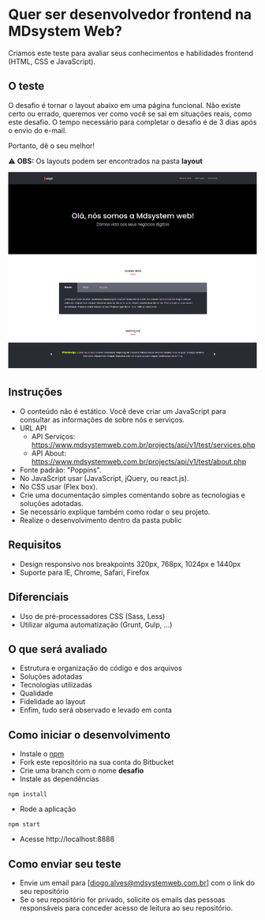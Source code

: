 # Quer ser desenvolvedor frontend na MDsystem Web?
Criamos este teste para avaliar seus conhecimentos e habilidades frontend (HTML, CSS e JavaScript).

## O teste
O desafio é tornar o layout abaixo em uma página funcional. 
Não existe certo ou errado, queremos ver como você se sai em situações reais, como este desafio.
O tempo necessário para completar o desafio é de 3 dias após o envio do e-mail.

Portanto, dê o seu melhor!

:warning: **OBS:** Os layouts podem ser encontrados na pasta **layout**

![Layout](layout/desktop.png)

## Instruções
- O conteúdo não é estático. Você deve criar um JavaScript para consultar as informações de sobre nós e serviços.
- URL API
    - API Serviços: https://www.mdsystemweb.com.br/projects/api/v1/test/services.php
    - API About: https://www.mdsystemweb.com.br/projects/api/v1/test/about.php
- Fonte padrão: "Poppins".
- No JavaScript usar (JavaScript, jQuery, ou react.js).
- No CSS usar (Flex box).
- Crie uma documentação simples comentando sobre as tecnologias e soluções adotadas.
- Se necessário explique também como rodar o seu projeto.
- Realize o desenvolvimento dentro da pasta public

## Requisitos
- Design responsivo nos breakpoints 320px, 768px, 1024px e 1440px
- Suporte para IE, Chrome, Safari, Firefox

## Diferenciais
- Uso de pré-processadores CSS (Sass, Less)
- Utilizar alguma automatização (Grunt, Gulp, ...)

## O que será avaliado
- Estrutura e organização do código e dos arquivos
- Soluções adotadas
- Tecnologias utilizadas
- Qualidade
- Fidelidade ao layout
- Enfim, tudo será observado e levado em conta

## Como iniciar o desenvolvimento
- Instale o [npm](https://nodejs.org/en/download/)
- Fork este repositório na sua conta do Bitbucket
- Crie uma branch com o nome **desafio**
- Instale as dependências
```
npm install
```
- Rode a aplicação
```
npm start
```
- Acesse http://localhost:8888

## Como enviar seu teste
- Envie um email para [diogo.alves@mdsystemweb.com.br] com o link do seu repositório
- Se o seu repositório for privado, solicite os emails das pessoas responsáveis para conceder acesso de leitura ao seu repositório.

